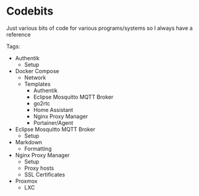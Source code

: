 # Codebits
Just various bits of code for various programs/systems so I always have a reference

Tags:
- Authentik
    - Setup
- Docker Compose
    - Network
    - Templates
        - Authentik
        - Eclipse Mosquitto MQTT Broker
        - go2rtc
        - Home Assistant
        - Nginx Proxy Manager
        - Portainer/Agent
- Eclipse Mosquitto MQTT Broker
    - Setup
- Markdown
    - Formatting
- Nginx Proxy Manager
    - Setup
    - Proxy hosts
    - SSL Certificates
- Proxmox
    - LXC